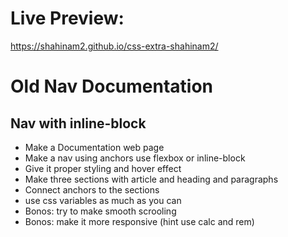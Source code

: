 # Live Preview:
https://shahinam2.github.io/css-extra-shahinam2/

# Old Nav Documentation
## Nav with inline-block

- Make a Documentation web page
- Make a nav using anchors use flexbox or inline-block
- Give it proper styling and hover effect
- Make three sections with article and heading and paragraphs
- Connect anchors to the sections
- use css variables as much as you can
- Bonos: try to make smooth scrooling
- Bonos: make it more responsive (hint use calc and rem)
